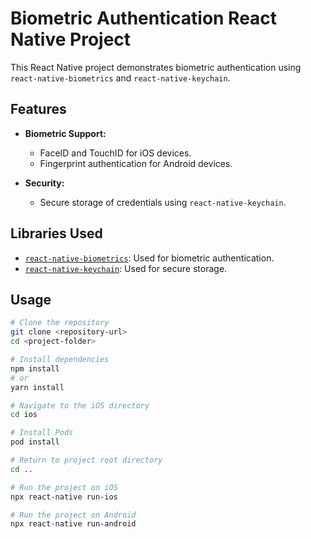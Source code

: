# Biometric Authentication React Native Project

This React Native project demonstrates biometric authentication using `react-native-biometrics` and `react-native-keychain`.

## Features

- **Biometric Support:**
  - FaceID and TouchID for iOS devices.
  - Fingerprint authentication for Android devices.

- **Security:**
  - Secure storage of credentials using `react-native-keychain`.

## Libraries Used

- [`react-native-biometrics`](https://github.com/SelfLender/react-native-biometrics): Used for biometric authentication.
- [`react-native-keychain`](https://github.com/oblador/react-native-keychain): Used for secure storage.

## Usage

```bash
# Clone the repository
git clone <repository-url>
cd <project-folder>

# Install dependencies
npm install
# or
yarn install

# Navigate to the iOS directory
cd ios

# Install Pods
pod install

# Return to project root directory
cd ..

# Run the project on iOS
npx react-native run-ios

# Run the project on Android
npx react-native run-android

